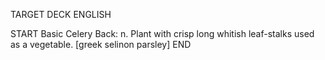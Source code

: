 TARGET DECK
ENGLISH

START
Basic
Celery
Back: n. Plant with crisp long whitish leaf-stalks used as a vegetable. [greek selinon parsley]
END
